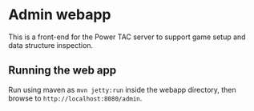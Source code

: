 # Admin webapp

This is a front-end for the Power TAC server to support game setup and data structure inspection.

## Running the web app

Run using maven as `mvn jetty:run` inside the webapp directory, then browse to `http://localhost:8080/admin`.